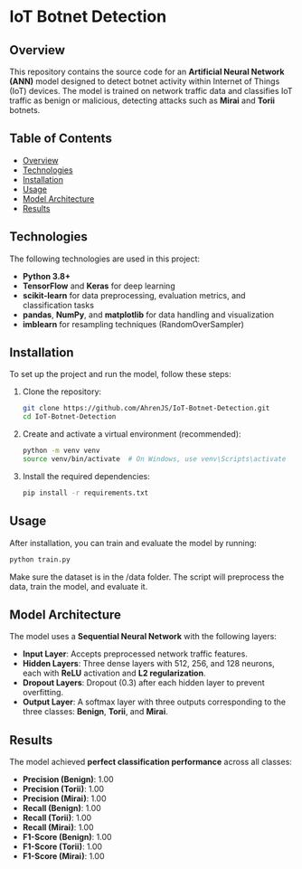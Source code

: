 # IoT Botnet Detection

## Overview
This repository contains the source code for an **Artificial Neural Network (ANN)** model designed to detect botnet activity within Internet of Things (IoT) devices. The model is trained on network traffic data and classifies IoT traffic as benign or malicious, detecting attacks such as **Mirai** and **Torii** botnets.

## Table of Contents
- [Overview](#overview)
- [Technologies](#technologies)
- [Installation](#installation)
- [Usage](#usage)
- [Model Architecture](#model-architecture)
- [Results](#results)

## Technologies
The following technologies are used in this project:
- **Python 3.8+**
- **TensorFlow** and **Keras** for deep learning
- **scikit-learn** for data preprocessing, evaluation metrics, and classification tasks
- **pandas**, **NumPy**, and **matplotlib** for data handling and visualization
- **imblearn** for resampling techniques (RandomOverSampler)

## Installation
To set up the project and run the model, follow these steps:

1. Clone the repository:
   ```bash
   git clone https://github.com/AhrenJS/IoT-Botnet-Detection.git
   cd IoT-Botnet-Detection
2. Create and activate a virtual environment (recommended):
   ```bash
   python -m venv venv
   source venv/bin/activate  # On Windows, use venv\Scripts\activate
3. Install the required dependencies:
   ```bash
   pip install -r requirements.txt

## Usage
After installation, you can train and evaluate the model by running:
```bash
python train.py
```
Make sure the dataset is in the /data folder. The script will preprocess the data, train the model, and evaluate it.

## Model Architecture
The model uses a **Sequential Neural Network** with the following layers:
- **Input Layer**: Accepts preprocessed network traffic features.
- **Hidden Layers**: Three dense layers with 512, 256, and 128 neurons, each with **ReLU** activation and **L2 regularization**.
- **Dropout Layers**: Dropout (0.3) after each hidden layer to prevent overfitting.
- **Output Layer**: A softmax layer with three outputs corresponding to the three classes: **Benign**, **Torii**, and **Mirai**.

## Results
The model achieved **perfect classification performance** across all classes:
- **Precision (Benign)**: 1.00
- **Precision (Torii)**: 1.00
- **Precision (Mirai)**: 1.00
- **Recall (Benign)**: 1.00
- **Recall (Torii)**: 1.00
- **Recall (Mirai)**: 1.00
- **F1-Score (Benign)**: 1.00
- **F1-Score (Torii)**: 1.00
- **F1-Score (Mirai)**: 1.00
